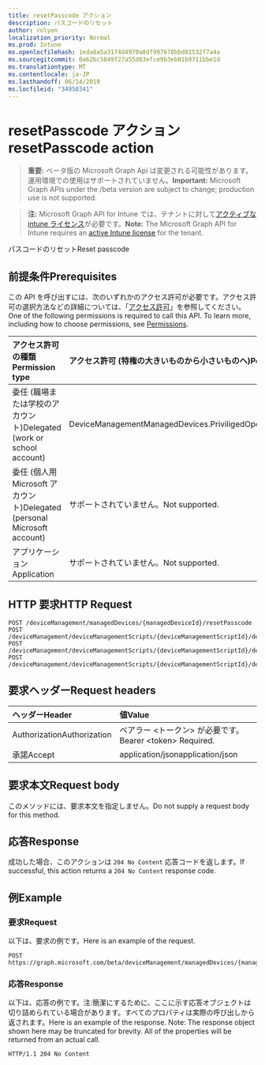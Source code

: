```yaml
---
title: resetPasscode アクション
description: パスコードのリセット
author: rolyon
localization_priority: Normal
ms.prod: Intune
ms.openlocfilehash: 1eda8a5a3174d4970a8df997678bbd81532f7a4a
ms.sourcegitcommit: 0a62bc5849f27a55d83efce9b3eb01b9711bbe1d
ms.translationtype: MT
ms.contentlocale: ja-JP
ms.lasthandoff: 06/14/2019
ms.locfileid: "34958341"
---
```

# <a name="resetpasscode-action"></a><span data-ttu-id="9dad6-103">resetPasscode アクション</span><span class="sxs-lookup"><span data-stu-id="9dad6-103">resetPasscode action</span></span>

> <span data-ttu-id="9dad6-104">**重要:** ベータ版の Microsoft Graph Api は変更される可能性があります。運用環境での使用はサポートされていません。</span><span class="sxs-lookup"><span data-stu-id="9dad6-104">**Important:** Microsoft Graph APIs under the /beta version are subject to change; production use is not supported.</span></span>

> <span data-ttu-id="9dad6-105">**注:** Microsoft Graph API for Intune では、テナントに対して[アクティブな intune ライセンス](https://go.microsoft.com/fwlink/?linkid=839381)が必要です。</span><span class="sxs-lookup"><span data-stu-id="9dad6-105">**Note:** The Microsoft Graph API for Intune requires an [active Intune license](https://go.microsoft.com/fwlink/?linkid=839381) for the tenant.</span></span>

<span data-ttu-id="9dad6-106">パスコードのリセット</span><span class="sxs-lookup"><span data-stu-id="9dad6-106">Reset passcode</span></span>

## <a name="prerequisites"></a><span data-ttu-id="9dad6-107">前提条件</span><span class="sxs-lookup"><span data-stu-id="9dad6-107">Prerequisites</span></span>
<span data-ttu-id="9dad6-p101">この API を呼び出すには、次のいずれかのアクセス許可が必要です。アクセス許可の選択方法などの詳細については、「[アクセス許可](/graph/permissions-reference)」を参照してください。</span><span class="sxs-lookup"><span data-stu-id="9dad6-p101">One of the following permissions is required to call this API. To learn more, including how to choose permissions, see [Permissions](/graph/permissions-reference).</span></span>

|<span data-ttu-id="9dad6-110">アクセス許可の種類</span><span class="sxs-lookup"><span data-stu-id="9dad6-110">Permission type</span></span>|<span data-ttu-id="9dad6-111">アクセス許可 (特権の大きいものから小さいものへ)</span><span class="sxs-lookup"><span data-stu-id="9dad6-111">Permissions (from most to least privileged)</span></span>|
|:---|:---|
|<span data-ttu-id="9dad6-112">委任 (職場または学校のアカウント)</span><span class="sxs-lookup"><span data-stu-id="9dad6-112">Delegated (work or school account)</span></span>|<span data-ttu-id="9dad6-113">DeviceManagementManagedDevices.PriviligedOperation.All</span><span class="sxs-lookup"><span data-stu-id="9dad6-113">DeviceManagementManagedDevices.PriviligedOperation.All</span></span>|
|<span data-ttu-id="9dad6-114">委任 (個人用 Microsoft アカウント)</span><span class="sxs-lookup"><span data-stu-id="9dad6-114">Delegated (personal Microsoft account)</span></span>|<span data-ttu-id="9dad6-115">サポートされていません。</span><span class="sxs-lookup"><span data-stu-id="9dad6-115">Not supported.</span></span>|
|<span data-ttu-id="9dad6-116">アプリケーション</span><span class="sxs-lookup"><span data-stu-id="9dad6-116">Application</span></span>|<span data-ttu-id="9dad6-117">サポートされていません。</span><span class="sxs-lookup"><span data-stu-id="9dad6-117">Not supported.</span></span>|

## <a name="http-request"></a><span data-ttu-id="9dad6-118">HTTP 要求</span><span class="sxs-lookup"><span data-stu-id="9dad6-118">HTTP Request</span></span>
<!-- {
  "blockType": "ignored"
}
-->
``` http
POST /deviceManagement/managedDevices/{managedDeviceId}/resetPasscode
POST /deviceManagement/deviceManagementScripts/{deviceManagementScriptId}/deviceRunStates/{deviceManagementScriptDeviceStateId}/managedDevice/resetPasscode
POST /deviceManagement/deviceManagementScripts/{deviceManagementScriptId}/deviceRunStates/{deviceManagementScriptDeviceStateId}/managedDevice/users/{userId}/managedDevices/{managedDeviceId}/resetPasscode
POST /deviceManagement/deviceManagementScripts/{deviceManagementScriptId}/deviceRunStates/{deviceManagementScriptDeviceStateId}/managedDevice/detectedApps/{detectedAppId}/managedDevices/{managedDeviceId}/resetPasscode
```

## <a name="request-headers"></a><span data-ttu-id="9dad6-119">要求ヘッダー</span><span class="sxs-lookup"><span data-stu-id="9dad6-119">Request headers</span></span>
|<span data-ttu-id="9dad6-120">ヘッダー</span><span class="sxs-lookup"><span data-stu-id="9dad6-120">Header</span></span>|<span data-ttu-id="9dad6-121">値</span><span class="sxs-lookup"><span data-stu-id="9dad6-121">Value</span></span>|
|:---|:---|
|<span data-ttu-id="9dad6-122">Authorization</span><span class="sxs-lookup"><span data-stu-id="9dad6-122">Authorization</span></span>|<span data-ttu-id="9dad6-123">ベアラー &lt;トークン&gt; が必要です。</span><span class="sxs-lookup"><span data-stu-id="9dad6-123">Bearer &lt;token&gt; Required.</span></span>|
|<span data-ttu-id="9dad6-124">承諾</span><span class="sxs-lookup"><span data-stu-id="9dad6-124">Accept</span></span>|<span data-ttu-id="9dad6-125">application/json</span><span class="sxs-lookup"><span data-stu-id="9dad6-125">application/json</span></span>|

## <a name="request-body"></a><span data-ttu-id="9dad6-126">要求本文</span><span class="sxs-lookup"><span data-stu-id="9dad6-126">Request body</span></span>
<span data-ttu-id="9dad6-127">このメソッドには、要求本文を指定しません。</span><span class="sxs-lookup"><span data-stu-id="9dad6-127">Do not supply a request body for this method.</span></span>

## <a name="response"></a><span data-ttu-id="9dad6-128">応答</span><span class="sxs-lookup"><span data-stu-id="9dad6-128">Response</span></span>
<span data-ttu-id="9dad6-129">成功した場合、このアクションは `204 No Content` 応答コードを返します。</span><span class="sxs-lookup"><span data-stu-id="9dad6-129">If successful, this action returns a `204 No Content` response code.</span></span>

## <a name="example"></a><span data-ttu-id="9dad6-130">例</span><span class="sxs-lookup"><span data-stu-id="9dad6-130">Example</span></span>

### <a name="request"></a><span data-ttu-id="9dad6-131">要求</span><span class="sxs-lookup"><span data-stu-id="9dad6-131">Request</span></span>
<span data-ttu-id="9dad6-132">以下は、要求の例です。</span><span class="sxs-lookup"><span data-stu-id="9dad6-132">Here is an example of the request.</span></span>
``` http
POST https://graph.microsoft.com/beta/deviceManagement/managedDevices/{managedDeviceId}/resetPasscode
```

### <a name="response"></a><span data-ttu-id="9dad6-133">応答</span><span class="sxs-lookup"><span data-stu-id="9dad6-133">Response</span></span>
<span data-ttu-id="9dad6-p102">以下は、応答の例です。注:簡潔にするために、ここに示す応答オブジェクトは切り詰められている場合があります。すべてのプロパティは実際の呼び出しから返されます。</span><span class="sxs-lookup"><span data-stu-id="9dad6-p102">Here is an example of the response. Note: The response object shown here may be truncated for brevity. All of the properties will be returned from an actual call.</span></span>
``` http
HTTP/1.1 204 No Content
```





